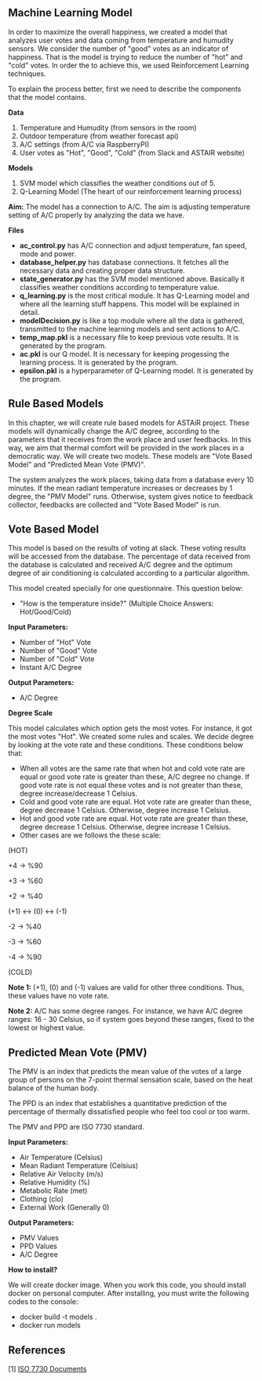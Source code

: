 **Machine Learning Model**
---
In order to maximize the overall happiness, we created a model that analyzes user votes and data coming from temperature and humudity sensors. We consider the number of "good" votes as an indicator of happiness. That is the model is trying to reduce the number of "hot" and "cold" votes. In order the to achieve this, we used Reinforcement Learning techniques. 

To explain the process better, first we need to describe the components that the model contains. 

**Data**
1) Temperature and Humudity (from sensors in the room)
2) Outdoor temperature (from weather forecast api)
3) A/C settings (from A/C via RaspberryPI)
4) User votes as "Hot", "Good", "Cold" (from Slack and ASTAIR website)

**Models**
1) SVM model which classifies the weather conditions out of 5.
2) Q-Learning Model (The heart of our reinforcement learning process)

**Aim:**
The model has a connection to A/C. The aim is adjusting temperature setting of A/C properly by analyzing the data we have.

**Files**
- **ac_control.py** has A/C connection and adjust temperature, fan speed, mode and power.
- **database_helper.py** has database connections. It fetches all the necessary data and creating proper data structure.
- **state_generator.py** has the SVM model mentioned above. Basically it classifies weather conditions according to temperature value. 
- **q_learning.py** is the most critical module. It has Q-Learning model and where all the learning stuff happens. This model will be explained in detail.
- **modelDecision.py** is like a top module where all the data is gathered, transmitted to the machine learning models and sent actions to A/C.
- **temp_map.pkl** is a necessary file to keep previous vote results. It is generated by the program.
- **ac.pkl** is our Q model. It is necessary for keeping progessing the learning process. It is generated by the program.
- **epsilon.pkl** is a hyperparameter of Q-Learning model. It is generated by the program.


**Rule Based Models**
---
In this chapter, we will create rule based models for ASTAiR project. These models will dynamically change the A/C degree, according to the parameters that it receives from the work place and user feedbacks. In this way, we aim that thermal comfort will be provided in the work places in a democratic way. We will create two models. These models are "Vote Based Model" and "Predicted Mean Vote (PMV)".

The system analyzes the work places, taking data from a database every 10 minutes. If the mean radiant temperature increases or decreases by 1 degree, the "PMV Model" runs. Otherwise, system gives notice to feedback collector, feedbacks are collected and "Vote Based Model" is run.

**Vote Based Model**
---
This model is based on the results of voting at slack. These voting results will be accessed from the database. The percentage of data received from the database is calculated and received A/C degree and the optimum degree of air conditioning is calculated according to a particular algorithm.

This model created specially for one questionnaire. This question below:
- "How is the temperature inside?" (Multiple Choice Answers: Hot/Good/Cold)

**Input Parameters:**

- Number of "Hot" Vote
- Number of "Good" Vote
- Number of "Cold" Vote
- Instant A/C Degree

**Output Parameters:**

- A/C Degree

**Degree Scale**

This model calculates which option gets the most votes. For instance, it got the most votes "Hot". We created some rules and scales. We decide degree by looking at the vote rate and these conditions. These conditions below that:

- When all votes are the same rate that when hot and cold vote rate are equal or good vote rate is greater than these, A/C degree no change. If good vote rate is not equal these votes and is not greater than these, degree increase/decrease 1 Celsius.
- Cold and good vote rate are equal. Hot vote rate are greater than these, degree decrease 1 Celsius. Otherwise, degree increase 1 Celsius.
- Hot and good vote rate are equal. Hot vote rate are greater than these, degree decrease 1 Celsius. Otherwise, degree increase 1 Celsius.
- Other cases are we follows the these scale:

(HOT)

+4 -> %90

+3 -> %60

+2 -> %40

(+1) <-> (0) <-> (-1)

-2 -> %40

-3 -> %60

-4 -> %90

(COLD)

**Note 1:** (+1), (0) and (-1) values are valid for other three conditions. Thus, these values have no vote rate.

**Note 2:** A/C has some degree ranges. For instance, we have A/C degree ranges: 16 - 30 Celsius, so if system goes beyond these ranges, fixed to the lowest or highest value.

**Predicted Mean Vote (PMV)**
---
The PMV is an index that predicts the mean value of the votes of a large group of persons on the 7-point thermal sensation scale, based on the heat balance of the human body. 

The PPD is an index that establishes a quantitative prediction of the percentage of thermally dissatisfied people who feel too cool or too warm. 

The PMV and PPD are ISO 7730 standard.

**Input Parameters:**

- Air Temperature (Celsius)
- Mean Radiant Temperature (Celsius)
- Relative Air Velocity (m/s)
- Relative Humidity (%)
- Metabolic Rate (met) 
- Clothing (clo)
- External Work (Generally 0)

**Output Parameters:**

- PMV Values
- PPD Values
- A/C Degree

**How to install?**

We will create docker image. When you work this code, you should install docker on personal computer. After installing, you must write the following codes to the console:

- docker build -t models . 
- docker run models

**References**
---
[1] [ISO 7730 Documents](http://www.asandanismanlik.com/wp-content/uploads/2016/12/katalogs-1343-DD.24-TS_EN_ISO_7730.pdf) 
